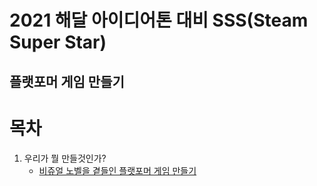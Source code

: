 2021 해달 아이디어톤 대비 SSS(Steam Super Star)
=======================
플랫포머 게임 만들기
----------------
# 목차

1. 우리가 뭘 만들것인가?
   * [비쥬얼 노벨을 곁들인 플랫포머 게임 만들기](lecture/lecture1.md)

